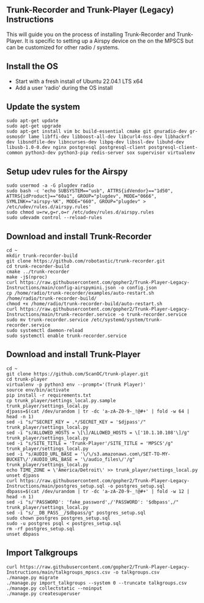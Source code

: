 ## Trunk-Recorder and Trunk-Player (Legacy) Instructions

This will guide you on the process of installing Trunk-Recorder and Trunk-Player. It is specific to setting up a Airspy device on the on the MPSCS but can be customized for other radio / systems. 

## Install the OS

- Start with a fresh install of Ubuntu 22.04.1 LTS x64
- Add a user 'radio' during the OS install

## Update the system

```
sudo apt-get update
sudo apt-get upgrade
sudo apt-get install vim bc build-essential cmake git gnuradio-dev gr-osmosdr lame libffi-dev libboost-all-dev libcurl4-nss-dev libhackrf-dev libsndfile-dev libncurses-dev libpq-dev libssl-dev libuhd-dev libusb-1.0-0.dev nginx postgresql postgresql-client postgresql-client-common python3-dev python3-pip redis-server sox supervisor virtualenv
```

## Setup udev rules for the Airspy
```
sudo usermod -a -G plugdev radio
sudo bash -c 'echo SUBSYSTEM=="usb", ATTRS{idVendor}=="1d50", ATTRS{idProduct}=="60a1", GROUP="plugdev", MODE="0666", SYMLINK+="airspy-%K", MODE="660", GROUP="plugdev" > /etc/udev/rules.d/airspy.rules'
sudo chmod u=rw,g=r,o=r /etc/udev/rules.d/airspy.rules
sudo udevadm control --reload-rules
```

## Download and install Trunk-Recorder
```
cd ~
mkdir trunk-recorder-build
git clone https://github.com/robotastic/trunk-recorder.git
cd trunk-recorder-build
cmake ../trunk-recorder
make -j$(nproc)
curl https://raw.githubusercontent.com/gopher2/Trunk-Player-Legacy-Instructions/main/config-airspymini.json -o config.json
cp /home/radio/trunk-recorder/examples/auto-restart.sh /home/radio/trunk-recorder-build/
chmod +x /home/radio/trunk-recorder-build/auto-restart.sh
curl https://raw.githubusercontent.com/gopher2/Trunk-Player-Legacy-Instructions/main/trunk-recorder.service -o trunk-recorder.service
sudo mv trunk-recorder.service /etc/systemd/system/trunk-recorder.service
sudo systemctl daemon-reload
sudo systemctl enable trunk-recorder.service
```

## Download and install Trunk-Player
```
cd ~
git clone https://github.com/ScanOC/trunk-player.git
cd trunk-player
virtualenv -p python3 env --prompt='(Trunk Player)'
source env/bin/activate
pip install -r requirements.txt
cp trunk_player/settings_local.py.sample trunk_player/settings_local.py
djpass=$(cat /dev/urandom | tr -dc 'a-zA-Z0-9-_!@#+' | fold -w 64 | head -n 1)
sed -i "s/^SECRET_KEY = .*/SECRET_KEY = '$djpass'/" trunk_player/settings_local.py
sed -i "s/ALLOWED_HOSTS = \[\]/ALLOWED_HOSTS = \['10.1.10.108'\]/g" trunk_player/settings_local.py
sed -i "s/SITE_TITLE = 'Trunk-Player'/SITE_TITLE = 'MPSCS'/g" trunk_player/settings_local.py
sed -i "s/AUDIO_URL_BASE = '\/\/s3.amazonaws.com\/SET-TO-MY-BUCKET\/'/AUDIO_URL_BASE = '\/audio_files\/'/g" trunk_player/settings_local.py
echo TIME_ZONE = \'America/Detroit\' >> trunk_player/settings_local.py
unset djpass
curl https://raw.githubusercontent.com/gopher2/Trunk-Player-Legacy-Instructions/main/postgres_setup.sql -o postgres_setup.sql
dbpass=$(cat /dev/urandom | tr -dc 'a-zA-Z0-9-_!@#+' | fold -w 12 | head -n 1)
sed -i "s/'PASSWORD': 'fake_password',/'PASSWORD': '$dbpass',/" trunk_player/settings_local.py
sed -i "s/__DB_PASS__/$dbpass/g" postgres_setup.sql
sudo chown postgres postgres_setup.sql
sudo -u postgres psql < postgres_setup.sql
rm -rf postgres_setup.sql
unset dbpass
```

## Import Talkgroups
```
curl https://raw.githubusercontent.com/gopher2/Trunk-Player-Legacy-Instructions/main/talkgroups_mpscs.csv -o talkgroups.csv
./manage.py migrate
./manage.py import_talkgroups --system 0 --truncate talkgroups.csv
./manage.py collectstatic --noinput
./manage.py createsuperuser
```
